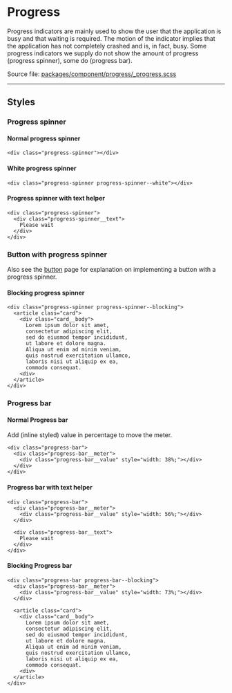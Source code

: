 # Progress
Progress indicators are mainly used to show the user that the application is busy and that waiting is required. The motion of the indicator implies that the application has not completely crashed and is, in fact, busy. Some progress indicators we supply do not show the amount of progress (progress spinner), some do (progress bar).

Source file: [packages/component/progress/_progress.scss](https://github.com/kpn/kpn-style/blob/master/packages/component/progress/_progress.scss)

---

## Styles

### Progress spinner

#### Normal progress spinner
```html*example
<div class="progress-spinner"></div>
```

#### White progress spinner
```html*example
<div class="progress-spinner progress-spinner--white"></div>
```

#### Progress spinner with text helper
```html*example="progress-spinner-text"
<div class="progress-spinner">
  <div class="progress-spinner__text">
    Please wait
  </div>
</div>
```

### Button with progress spinner
Also see the [button](/#/component/button) page for explanation on implementing a button with a progress spinner.

#### Blocking progress spinner
```html*example
<div class="progress-spinner progress-spinner--blocking">
  <article class="card">
    <div class="card__body">
      Lorem ipsum dolor sit amet, 
      consectetur adipiscing elit, 
      sed do eiusmod tempor incididunt,
      ut labore et dolore magna.
      Aliqua ut enim ad minim veniam, 
      quis nostrud exercitation ullamco,
      laboris nisi ut aliquip ex ea, 
      commodo consequat. 
    <div>
  </article>
</div>
```

### Progress bar

#### Normal Progress bar
Add (inline styled) value in percentage to move the meter.

```html*example="progress-bar"
<div class="progress-bar">
  <div class="progress-bar__meter">
    <div class="progress-bar__value" style="width: 38%;"></div>
  </div>
</div>
```

#### Progress bar with text helper
```html*example="progress-bar-text"
<div class="progress-bar">
  <div class="progress-bar__meter">
    <div class="progress-bar__value" style="width: 56%;"></div>
  </div>

  <div class="progress-bar__text">
    Please wait
  </div>
</div>
```

#### Blocking Progress bar
```html*example
<div class="progress-bar progress-bar--blocking">
  <div class="progress-bar__meter">
    <div class="progress-bar__value" style="width: 73%;"></div>
  </div>

  <article class="card">
    <div class="card__body">
      Lorem ipsum dolor sit amet, 
      consectetur adipiscing elit, 
      sed do eiusmod tempor incididunt,
      ut labore et dolore magna.
      Aliqua ut enim ad minim veniam, 
      quis nostrud exercitation ullamco,
      laboris nisi ut aliquip ex ea, 
      commodo consequat. 
    <div>
  </article>
</div>
```
